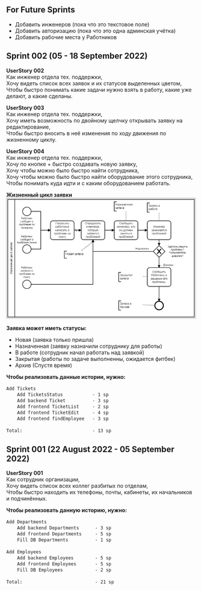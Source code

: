 ## For Future Sprints
* Добавить инженеров (пока что это текстовое поле)
* Добавить авторизацию (пока что это одна админская учётка)
* Добавить рабочие места у Работников
  

## Sprint 002 (05 - 18 September 2022)

**UserStory 002** \
Как инженер отдела тех. поддержки, \
Хочу видеть список всех заявок и их статусов выделенных цветом, \
Чтобы быстро понимать какие задачи нужно взять в работу, какие уже делают, а какие сделаны.

**UserStory 003** \
Как инженер отдела тех. поддержки, \
Хочу иметь возможность по двойному щелчку открывать заявку на редактирование, \
Чтобы быстро вносить в неё изменения по ходу движения по жизненному циклу.

**UserStory 004** \
Как инженер отдела тех. поддержки, \
Хочу по кнопке + быстро создавать новую заявку, \
Хочу чтобы можно было быстро найти сотрудника, \
Хочу чтобы можно было быстро найти оборудование этого сотрудника, \
Чтобы понимать куда идти и с каким оборудованием работать.


**Жизненный цикл заявки** \
![Жизненный цикл заявки](docs/tickets_lifecycle.png)

**Заявка может иметь статусы:**
* Новая (заявка только пришла)
* Назначенная (заявку назначили сотруднику для работы)
* В работе (сотрудник начал работать над заявкой)
* Закрытая (работы по задаче выполненны, ожидается фитбек)
* Архив (Спустя время)


**Чтобы реализовать данные истории, нужно:**
```
Add Tickets
    Add TicketsStatus           - 1 sp
    Add backend Ticket          - 3 sp
    Add frontend TicketList     - 2 sp
    Add frontend TicketEdit     - 4 sp
    Add frontend findEmployee   - 3 sp

Total:                          - 13 sp
```


## Sprint 001 (22 August 2022 - 05 September 2022)

**UserStory 001** \
Как сотрудник организации, \
Хочу видеть список всех коллег разбитых по отделам, \
Чтобы быстро находить их телефоны, почты, кабинеты, их начальников и подчинённых.

**Чтобы реализовать данную историю, нужно:**
```
Add Departments
    Add backend Departments      - 3 sp
    Add frontend Departments     - 5 sp
    Fill DB Departments          - 1 sp

Add Employees
    Add backend Employees        - 5 sp
    Add frontend Employees       - 5 sp
    Fill DB Employees            - 2 sp

Total:                           - 21 sp
```